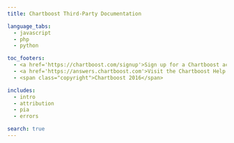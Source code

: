```yaml
---
title: Chartboost Third-Party Documentation

language_tabs:
  - javascript
  - php
  - python

toc_footers:
  - <a href='https://chartboost.com/signup'>Sign up for a Chartboost account</a>
  - <a href='https://answers.chartboost.com'>Visit the Chartboost Help Site</a>
  - <span class="copyright">Chartboost 2016</span>

includes:
  - intro
  - attribution
  - pia
  - errors

search: true
---
```

